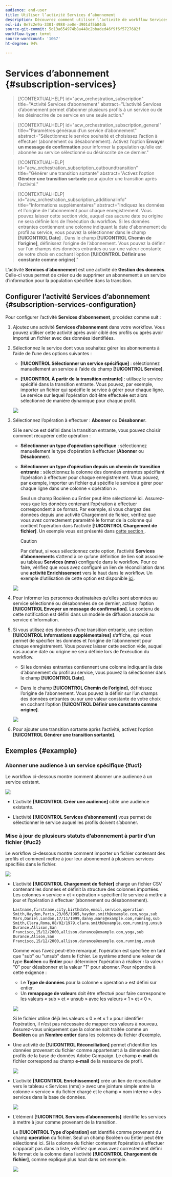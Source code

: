 ```yaml
---
audience: end-user
title: Utiliser l’activité Services d’abonnement
description: Découvrez comment utiliser l’activité de workflow Services d’abonnement.
exl-id: 0e7c2e9a-3301-4988-ae0e-d901df5b84db
source-git-commit: 5d13a654974b8a448c2bbaded46f9f6f5727682f
workflow-type: tm+mt
source-wordcount: '1067'
ht-degree: 94%

---
```


# Services d’abonnement {#subscription-services}

>[!CONTEXTUALHELP]
>id="acw_orchestration_subscription"
>title="Activité Services d’abonnement"
>abstract="L’activité Services d’abonnement permet d’abonner plusieurs profils à un service ou de les désinscrire de ce service en une seule action."

>[!CONTEXTUALHELP]
>id="acw_orchestration_subscription_general"
>title="Paramètres généraux d’un service d’abonnement"
>abstract="Sélectionnez le service souhaité et choisissez l’action à effectuer (abonnement ou désabonnement). Activez l’option **Envoyer un message de confirmation** pour informer la population qu’elle est abonnée au service sélectionné ou désinscrite de ce dernier."

>[!CONTEXTUALHELP]
>id="acw_orchestration_subscription_outboundtransition"
>title="Générer une transition sortante"
>abstract="Activez l’option **Générer une transition sortante** pour ajouter une transition après l’activité."

>[!CONTEXTUALHELP]
>id="acw_orchestration_subscription_additionalinfo"
>title="Informations supplémentaires"
>abstract="Indiquez les données et l&#39;origine de l&#39;abonnement pour chaque enregistrement. Vous pouvez laisser cette section vide, auquel cas aucune date ou origine ne sera définie lors de l’exécution du workflow. Si les données entrantes contiennent une colonne indiquant la date d&#39;abonnement du profil au service, vous pouvez la sélectionner dans le champ **[!UICONTROL Date]** . Dans le champ **[!UICONTROL Chemin de l’origine]**, définissez l’origine de l’abonnement. Vous pouvez la définir sur l’un champs des données entrantes ou sur une valeur constante de votre choix en cochant l’option **[!UICONTROL Définir une constante comme origine]**."

L’activité **Services d’abonnement** est une activité de **Gestion des données**. Celle-ci vous permet de créer ou de supprimer un abonnement à un service d’information pour la population spécifiée dans la transition.

## Configurer l’activité Services d’abonnement {#subscription-services-configuration}

Pour configurer l’activité **Services d’abonnement**, procédez comme suit :

1. Ajoutez une activité **Services d’abonnement** dans votre workflow. Vous pouvez utiliser cette activité après avoir ciblé des profils ou après avoir importé un fichier avec des données identifiées.

1. Sélectionnez le service dont vous souhaitez gérer les abonnements à l’aide de l’une des options suivantes :

   * **[!UICONTROL Sélectionner un service spécifique]** : sélectionnez manuellement un service à l’aide du champ **[!UICONTROL Service]**.

   * **[!UICONTROL À partir de la transition entrante]** : utilisez le service spécifié dans la transition entrante. Vous pouvez, par exemple, importer un fichier qui spécifie le service à gérer pour chaque ligne. Le service sur lequel l’opération doit être effectuée est alors sélectionné de manière dynamique pour chaque profil.

   ![](../assets/workflow-subscription-service.png)

1. Sélectionnez l’opération à effectuer : **Abonner** ou **Désabonner**.

   Si le service est défini dans la transition entrante, vous pouvez choisir comment récupérer cette opération :

   * **Sélectionner un type d’opération spécifique** : sélectionnez manuellement le type d’opération à effectuer (**Abonner** ou **Désabonner**).

   * **Sélectionner un type d’opération depuis un chemin de transition entrante** : sélectionnez la colonne des données entrantes spécifiant l’opération à effectuer pour chaque enregistrement. Vous pouvez, par exemple, importer un fichier qui spécifie le service à gérer pour chaque ligne dans une colonne « opération ».

     Seul un champ Booléen ou Entier peut être sélectionné ici. Assurez-vous que les données contenant l’opération à effectuer correspondent à ce format. Par exemple, si vous chargez des données depuis une activité Chargement de fichier, vérifiez que vous avez correctement paramétré le format de la colonne qui contient l’opération dans l’activité **[!UICONTROL Chargement de fichier]**. Un exemple vous est présenté dans [cette section ](#uc2).

     >[!CAUTION]
     >
     >Par défaut, si vous sélectionnez cette option, l’activité **Services d’abonnements** s’attend à ce qu’une définition de lien soit associée au tableau **Services (nms)** configurée dans le workflow. Pour ce faire, vérifiez que vous avez configuré un lien de réconciliation dans une **activité Enrichissement** vers le haut dans le workflow. Un exemple d’utilisation de cette option est disponible [ici](#uc2).

   ![](../assets/workflow-subscription-service-inbound.png)

1. Pour informer les personnes destinataires qu’elles sont abonnées au service sélectionné ou désabonnées de ce dernier, activez l’option **[!UICONTROL Envoyer un message de confirmation]**. Le contenu de cette notification est défini dans un modèle de diffusion associé au service d’information.

1. Si vous utilisez des données d’une transition entrante, une section **[!UICONTROL Informations supplémentaires]** s’affiche, qui vous permet de spécifier les données et l’origine de l’abonnement pour chaque enregistrement. Vous pouvez laisser cette section vide, auquel cas aucune date ou origine ne sera définie lors de l’exécution du workflow.

   * Si les données entrantes contiennent une colonne indiquant la date d’abonnement du profil au service, vous pouvez la sélectionner dans le champ **[!UICONTROL Date]**.

   * Dans le champ **[!UICONTROL Chemin de l’origine]**, définissez l’origine de l’abonnement. Vous pouvez la définir sur l’un champs des données entrantes ou sur une valeur constante de votre choix en cochant l’option **[!UICONTROL Définir une constante comme origine]**.

   ![](../assets/workflow-subscription-service-additional.png)

1. Pour ajouter une transition sortante après l’activité, activez l’option **[!UICONTROL Générer une transition sortante]**.

## Exemples {#example}

### Abonner une audience à un service spécifique {#uc1}

Le workflow ci-dessous montre comment abonner une audience à un service existant.

![](../assets/workflow-subscription-service-uc1.png)

* L’activité **[!UICONTROL Créer une audience]** cible une audience existante.

* L’activité **[!UICONTROL Services d’abonnement]** vous permet de sélectionner le service auquel les profils doivent s’abonner.

### Mise à jour de plusieurs statuts d’abonnement à partir d’un fichier {#uc2}

Le workflow ci-dessous montre comment importer un fichier contenant des profils et comment mettre à jour leur abonnement à plusieurs services spécifiés dans le fichier.

![](../assets/workflow-subscription-service-uc2.png)

* L’activité **[!UICONTROL Chargement de fichier]** charge un fichier CSV contenant les données et définit la structure des colonnes importées. Les colonnes « service » et « opération » spécifient le service à mettre à jour et l’opération à effectuer (abonnement ou désabonnement).

  ```
  Lastname,firstname,city,birthdate,email,service,operation
  Smith,Hayden,Paris,23/05/1985,hayden.smith@example.com,yoga,sub
  Mars,Daniel,London,17/11/1999,danny.mars@example.com,running,sub
  Smith,Clara,Roma,08/02/1979,clara.smith@example.com,running,unsub
  Durance,Allison,San Francisco,15/12/2000,allison.durance@example.com,yoga,sub
  Durance,Alison,San Francisco,15/12/2000,allison.durance@example.com,running,unsub
  ```

  Comme vous l’avez peut-être remarqué, l’opération est spécifiée en tant que &quot;sub&quot; ou &quot;unsub&quot; dans le fichier. Le système attend une valeur de type **Booléen** ou **Entier** pour déterminer l’opération à réaliser : la valeur &quot;0&quot; pour désabonner et la valeur &quot;1&quot; pour abonner. Pour répondre à cette exigence :
   * Le **Type de données** pour la colonne « operation » est défini sur entier.
   * Un **remappage de valeurs** doit être effectué pour faire correspondre les valeurs « sub » et « unsub » avec les valeurs « 1 » et « 0 ».

  ![](../assets/workflow-subscription-service-uc2-mapping.png)

  Si le fichier utilise déjà les valeurs « 0 » et « 1 » pour identifier l’opération, il n’est pas nécessaire de mapper ces valeurs à nouveau. Assurez-vous uniquement que la colonne soit traitée comme un **Booléen** ou un **Nombre entier** dans les colonnes du fichier d’exemple.

* Une activité de **[!UICONTROL Réconciliation]** permet d’identifier les données provenant du fichier comme appartenant à la dimension des profils de la base de données Adobe Campaign. Le champ **e-mail** du fichier correspond au champ **e-mail** de la ressource de profil.

  ![](../assets/workflow-subscription-service-uc2-reconciliation.png)

* L’activité **[!UICONTROL Enrichissement]** crée un lien de réconciliation vers le tableau « Services (nms) » avec une jointure simple entre la colonne « service » du fichier chargé et le champ « nom interne » des services dans la base de données.

  ![](../assets/workflow-subscription-service-uc2-enrichment.png)

* L’élément **[!UICONTROL Services d’abonnements]** identifie les services à mettre à jour comme provenant de la transition.

  Le **[!UICONTROL Type d’opération]** est identifié comme provenant du champ **operation** du fichier. Seul un champ Booléen ou Entier peut être sélectionné ici. Si la colonne du fichier contenant l’opération à effectuer n’apparaît pas dans la liste, vérifiez que vous avez correctement défini le format de la colonne dans l’activité **[!UICONTROL Chargement de fichier]**, comme expliqué plus haut dans cet exemple.

  ![](../assets/workflow-subscription-service-uc2-subscription.png)
